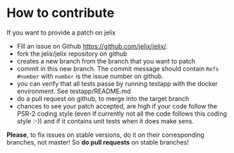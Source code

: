 How to contribute
=================

If you want to provide a patch on jelix

- Fill an issue on Github https://github.com/jelix/jelix/.
- fork the jelix/jelix repository on github
- creates a new branch from the branch that you want to patch
- commit in this new branch. The commit message should contain `Refs #number` with
  `number` is the issue number on github.
- you can verify that all tests passe by running testapp with the docker environment.
  See testapp/README.md
- do a pull request on github, to merge into the target branch
- chances to see your patch accepted, are high if your code follow the PSR-2 coding style
  (even if currently not all the code follows this coding style :-)) and if it contains
  unit tests when it does make sens.


**Please**, to fix issues on stable versions, do it on their corresponding branches,
not master! So **do pull requests** on stable branches!
